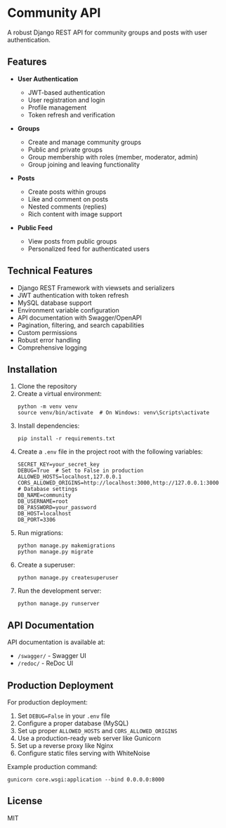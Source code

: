 # Community API

A robust Django REST API for community groups and posts with user authentication.

## Features

- **User Authentication**
  - JWT-based authentication
  - User registration and login
  - Profile management
  - Token refresh and verification

- **Groups**
  - Create and manage community groups
  - Public and private groups
  - Group membership with roles (member, moderator, admin)
  - Group joining and leaving functionality

- **Posts**
  - Create posts within groups
  - Like and comment on posts
  - Nested comments (replies)
  - Rich content with image support

- **Public Feed**
  - View posts from public groups
  - Personalized feed for authenticated users

## Technical Features

- Django REST Framework with viewsets and serializers
- JWT authentication with token refresh
- MySQL database support
- Environment variable configuration
- API documentation with Swagger/OpenAPI
- Pagination, filtering, and search capabilities
- Custom permissions
- Robust error handling
- Comprehensive logging

## Installation

1. Clone the repository
2. Create a virtual environment:
   ```
   python -m venv venv
   source venv/bin/activate  # On Windows: venv\Scripts\activate
   ```
3. Install dependencies:
   ```
   pip install -r requirements.txt
   ```
4. Create a `.env` file in the project root with the following variables:
   ```
   SECRET_KEY=your_secret_key
   DEBUG=True  # Set to False in production
   ALLOWED_HOSTS=localhost,127.0.0.1
   CORS_ALLOWED_ORIGINS=http://localhost:3000,http://127.0.0.1:3000
   # Database settings
   DB_NAME=community
   DB_USERNAME=root
   DB_PASSWORD=your_password
   DB_HOST=localhost
   DB_PORT=3306
   ```
5. Run migrations:
   ```
   python manage.py makemigrations
   python manage.py migrate
   ```
6. Create a superuser:
   ```
   python manage.py createsuperuser
   ```
7. Run the development server:
   ```
   python manage.py runserver
   ```

## API Documentation

API documentation is available at:
- `/swagger/` - Swagger UI
- `/redoc/` - ReDoc UI

## Production Deployment

For production deployment:

1. Set `DEBUG=False` in your `.env` file
2. Configure a proper database (MySQL)
3. Set up proper `ALLOWED_HOSTS` and `CORS_ALLOWED_ORIGINS`
4. Use a production-ready web server like Gunicorn
5. Set up a reverse proxy like Nginx
6. Configure static files serving with WhiteNoise

Example production command:
```
gunicorn core.wsgi:application --bind 0.0.0.0:8000
```

## License

MIT
